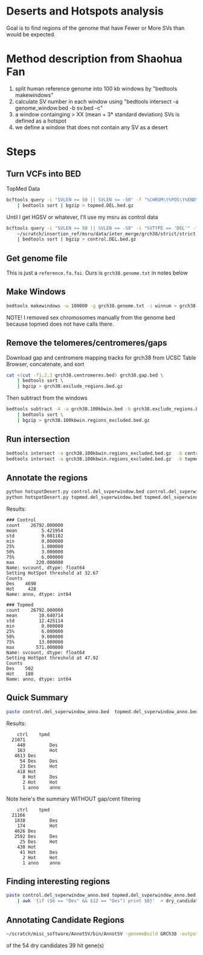 # Deserts and Hotspots analysis

Goal is to find regions of the genome that have Fewer or More SVs than would be expected.

# Method description from Shaohua Fan
1. split human reference genome into 100 kb windows by "bedtools makewindows"
2. calculate SV number in each window using "bedtools intersect -a genome_window.bed -b sv.bed -c"
3. a window containging > XX (mean + 3* standard deviation) SVs is defined as a hotspot
4. we define a window that does not contain any SV as a desert

# Steps
##  Turn VCFs into BED
TopMed Data
```bash
bcftools query -i "SVLEN >= 50 || SVLEN <= -50" -f "%CHROM\t%POS\t%END\n" ../call_only_vcfs/topmed.DEL.vcf.gz \
	| bedtools sort | bgzip > topmed.DEL.bed.gz
```
Until I get HGSV or whatever, I'll use my msru as control data
```bash
bcftools query -i "SVLEN >= 50 || SVLEN <= -50" -i "SVTYPE == 'DEL'" -f "%CHROM\t%POS\t%END\n" \
    ~/scratch/insertion_ref/msru/data/inter_merge/grch38/strict/strict.vcf.gz \
    | bedtools sort | bgzip > control.DEL.bed.gz
```

## Get genome file
This is just a `reference.fa.fai`. Ours is `grch38.genome.txt` in notes below

## Make Windows
```bash
bedtools makewindows -w 100000 -g grch38.genome.txt -i winnum > grch38.100kbwin.bed
```

NOTE! I removed sex chromosomes manually from the genome bed because topmed does not have calls there.

## Remove the telomeres/centromeres/gaps
Download gap and centromere mapping tracks for grch38 from UCSC Table Browser, concatenate, and sort

```bash
cat <(cut -f1,2,3 grch38.centromeres.bed) grch38.gap.bed \
    | bedtools sort \
    | bgzip > grch38.exclude_regions.bed.gz
```

Then subtract from the windows

```bash
bedtools subtract -A -a grch38.100kbwin.bed -b grch38.exclude_regions.bed.gz \
    | bedtools sort \
    | bgzip > grch38.100kbwin.regions_excluded.bed.gz
```

## Run intersection

```bash
bedtools intersect -a grch38.100kbwin.regions_excluded.bed.gz  -b control.DEL.bed.gz -c > control.del_svperwindow.bed
bedtools intersect -a grch38.100kbwin.regions_excluded.bed.gz  -b topmed.DEL.bed.gz -c > topmed.del_svperwindow.bed
```

## Annotate the regions 
```bash
python hotspotDesert.py control.del_svperwindow.bed control.del_svperwindow_anno.bed
python hotspotDesert.py topmed.del_svperwindow.bed topmed.del_svperwindow_anno.bed
```
Results:
```
### Control
count    26792.000000
mean         5.421954
std          9.081182
min          0.000000
25%          1.000000
50%          3.000000
75%          6.000000
max        220.000000
Name: svcount, dtype: float64
Setting HotSpot threshold at 32.67
Counts
Des    4690
Hot     428
Name: anno, dtype: int64

### Topmed
count    26792.000000
mean        10.640714
std         12.425114
min          0.000000
25%          6.000000
50%          9.000000
75%         13.000000
max        571.000000
Name: svcount, dtype: float64
Setting HotSpot threshold at 47.92
Counts
Des    502
Hot    188
Name: anno, dtype: int64
```

## Quick Summary 
```bash
paste control.del_svperwindow_anno.bed  topmed.del_svperwindow_anno.bed | cut -f6,12 | sort | uniq -c
```

Results:
```
	ctrl 	tpmd
  21071
    440         Des
    163         Hot
   4613 Des
     54 Des     Des
     23 Des     Hot
    418 Hot
      8 Hot     Des
      2 Hot     Hot
      1 anno    anno
```

Note here's the summary WITHOUT gap/cent filtering
```
  	ctrl	tpmd
  21166
   1838         Des
    174         Hot
   4626 Des
   2592 Des     Des
     25 Des     Hot
    430 Hot
     41 Hot     Des
      2 Hot     Hot
      1 anno    anno
```

## Finding interesting regions
```bash
paste control.del_svperwindow_anno.bed topmed.del_svperwindow_anno.bed \
    | awk '{if ($6 == "Des" && $12 == "Des") print $0}'  > dry_candidates.bed
```

## Annotating Candidate Regions
```bash
~/scratch/misc_software/AnnotSV/bin/AnnotSV -genomeBuild GRCh38 -outputDir annosv -SVinputFile dry_candidates.bed
```


of the 54 dry candidates 39 hit gene(s)
